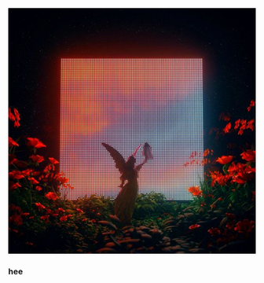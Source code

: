 <!-- ![Header](photos/1613243517_128-p-temno-sinii-fon-anime-212.jpg) -->
<img src="photos/d54db5f4eec6c760b9b2bc9493a54ecb.jpg" alt="drawing" height="500" width="100%">

### hee
